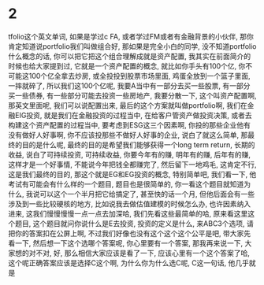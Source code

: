 # 2
tfolio这个英文单词, 如果是学过c FA, 或者学过FM或者有金融背景的小伙伴, 那你肯定知道说portfolio我们叫做组合好, 那如果是完全小白的同学, 没不知道portfolio什么概念的话, 你可以把它把这个组合理解成就是资产配置, 我其实在前面简介的时候也给大家提到过, 它就是一个资产配置的概念, 就比如你手头有100个亿, 你不可能这100个亿全拿去炒房, 或全投投到股票市场里面, 鸡蛋全放到一个篮子里面, 一摔就碎了, 所以我们这100个亿呢, 我要A当中有一部分去买一些股票, 有一部分买一些债券, 有一些部分可能去投资一些房地产, 我要分散一下, 这个叫资产配置啊, 那英文里面呢, 我们可以说配置出来, 最后的这个方案就叫做portfolio啊, 我们在金融EIG投资, 就是我们在金融投资的过程当中, 在给客户管资产做投资决策, 或者去构建这个资产配置的过程当中, 要考虑到ESG这三个因素啊, 你投的那些企业他有没有做好人好事啊, 你不应该投那些不做好人好事的企业, 说白了就这么简单, 那最终的目的是什么呢, 最终的目的是希望我们能够获得一个long term return, 长期的收益, 说白了可持续投资, 可持续收益, 你要今年有的赚, 明年有的赚, 后年有的赚, 这样才是一个好事情, 不能说今年把钱全都赚完了, 然后留下一地鸡毛, 这肯定不行, 这是我们最终的目的, 那这个就是EG和EG投资的概念, 特别简单吧, 我们看一下, 他考试有可能会有什么样的一个题目, 题目也是很简单的, 你一看这个题目就知道为什么, 我说可以这个一个半月把它给搞定了, 甚至快的话一个月, 但他后面会有一些涉及到一些比较硬核的地方, 比如说我去做估值建模的时候怎么办, 也许因素纳入进来, 这我们慢慢慢慢一点一点去加深哈, 我们先看这些最简单的哈, 原来看这里这个题目, 这个题目就问你说什么是E去投资, 投资的定义是什么, 来ABC3个选项, 请把你的答案扣在公屏上啊, 不过我们好像也没有这个这个这个公平是吧, 带大家先看一下, 然后想一下这个选哪个答案呢, 你心里要有一个答案, 那我再来说一下, 大家想的对不对, 好, 那么相信大家应该是看了一下, 应该心里有一个这个答案了哈, 这个呢正确答案应该是选择C这个啊, 为什么你为什么选C呢, C这一句话, 他几乎就是

